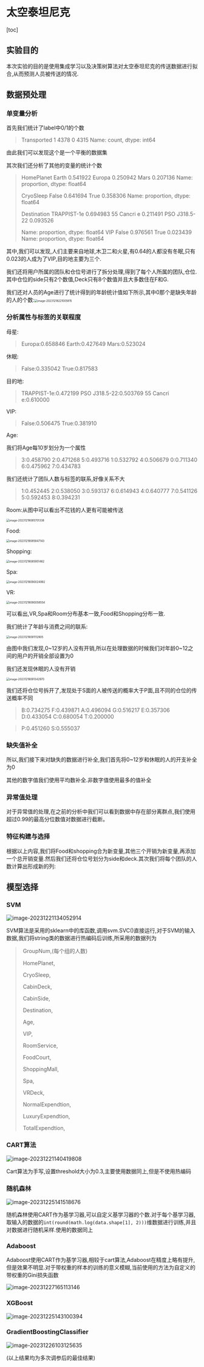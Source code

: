 # 太空泰坦尼克

[toc]

## 实验目的

本次实验的目的是使用集成学习以及决策树算法对太空泰坦尼克的传送数据进行拟合,从而预测人员被传送的情况.



## 数据预处理

### 单变量分析

首先我们统计了label中0/1的个数

> Transported
> 1    4378
> 0    4315
> Name: count, dtype: int64

由此我们可以发现这个是一个平衡的数据集

其次我们还分析了其他的变量的统计个数

> HomePlanet
> Earth     0.541922
> Europa    0.250942
> Mars      0.207136
> Name: proportion, dtype: float64
>
> CryoSleep
> False    0.641694
> True     0.358306
> Name: proportion, dtype: float64
>
> Destination
> TRAPPIST-1e      0.694983
> 55 Cancri e      0.211491
> PSO J318.5-22    0.093526
>
> Name: proportion, dtype: float64
> VIP
> False    0.976561
> True     0.023439
> Name: proportion, dtype: float64

其中,我们可以发现,人们主要来自地球,木卫二和火星,有0.64的人都没有冬眠,只有0.023的人成为了VIP,目的地主要为三个.

我们还将用户所属的团队和仓位号进行了拆分处理,得到了每个人所属的团队,仓位.其中仓位的side只有2个数值,Deck只有8个数值并且大多数住在F和G.

我们还对人员的Age进行了统计得到的年龄统计值如下所示,其中0那个是缺失年龄的人的个数:<img src="./数据预处理.assets/image-20231218221005815.png" alt="image-20231218221005815" style="zoom:50%;" />

### 分析属性与标签的关联程度

母星:

> Europa:0.658846
> Earth:0.427649
> Mars:0.523024

休眠:

> False:0.335042
> True:0.817583

目的地:

> TRAPPIST-1e:0.472199
> PSO J318.5-22:0.503769
> 55 Cancri e:0.610000

VIP:

> False:0.506475
> True:0.381910

Age:

我们将Age每10岁划分为一个属性

> 3:0.458790
> 2:0.471268
> 5:0.493716
> 1:0.532792
> 4:0.506679
> 0:0.711340
> 6:0.475962
> 7:0.434783

我们还统计了团队人数与标签的联系,好像关系不大

>1:0.452445
2:0.538050
3:0.593137
6:0.614943
4:0.640777
7:0.541126
5:0.592453
8:0.394231

Room:从图中可以看出不花钱的人更有可能被传送

<img src="./数据预处理.assets/image-20231219085701338.png" alt="image-20231219085701338" style="zoom:50%;" />

Food:

<img src="./数据预处理.assets/image-20231219085847143.png" alt="image-20231219085847143" style="zoom:50%;" />

Shopping:

<img src="./数据预处理.assets/image-20231219085951462.png" alt="image-20231219085951462" style="zoom:50%;" />

Spa:

<img src="./数据预处理.assets/image-20231219090024992.png" alt="image-20231219090024992" style="zoom:50%;" />

VR:

<img src="./数据预处理.assets/image-20231219090058554.png" alt="image-20231219090058554" style="zoom:50%;" />

可以看出,VR,Spa和Room分布基本一致,Food和Shopping分布一致.

我们统计了年龄与消费之间的联系:

<img src="./数据预处理.assets/image-20231219091112905.png" alt="image-20231219091112905" style="zoom:50%;" />

由图中我们发现,0\~12岁的人没有开销,所以在处理数据的时候我们对年龄0\~12之间的用户的开销全部设置为0

我们还发现休眠的人没有开销

<img src="./数据预处理.assets/image-20231219091342970.png" alt="image-20231219091342970" style="zoom:50%;" />

我们还将仓位号拆开了,发现处于S面的人被传送的概率大于P面,且不同的仓位的传送概率不同

> B:0.734275
> F:0.439871
> A:0.496094
> G:0.516217
> E:0.357306
> D:0.433054
> C:0.680054
> T:0.200000

> P:0.451260
> S:0.555037

### 缺失值补全

所以,我们接下来对缺失的数据进行补全,我们首先将0~12岁和休眠的人的开支补全为0

其他的数字值我们使用平均数补全.非数字值使用最多的值补全



### 异常值处理

对于异常值的处理,在之前的分析中我们可以看到数据中存在部分离群点,我们使用超过0.99的最高分位数值对数据进行截断。



### 特征构建与选择

根据以上内容,我们将Food和shopping合为新变量,其他三个开销为新变量,再添加一个总开销变量.然后我们还将仓位号划分为side和deck.其次我们将每个团队的人数计算出形成新的列:



## 模型选择

### SVM

![image-20231221134052914](./数据预处理.assets/image-20231221134052914.png)

SVM算法是采用的sklearn中的库函数,调用svm.SVC()直接运行,对于SVM的输入数据,我们将string类的数据进行热编码后训练,所采用的数据列为

> ​            GroupNum,(每个组的人数)
>
> ​            HomePlanet,
>
> ​            CryoSleep,
>
> ​            CabinDeck,
>
> ​            CabinSide,
>
> ​            Destination,
>
> ​            Age,
>
> ​            VIP,
>
> ​            RoomService,
>
> ​            FoodCourt,
>
> ​            ShoppingMall,
>
> ​            Spa,
>
> ​            VRDeck,
>
> ​            NormalExpendtion,
>
> ​            LuxuryExpendtion,
>
> ​            TotalExpendtion,

### CART算法

![image-20231221140419808](./数据预处理.assets/image-20231221140419808.png)

Cart算法为手写,设置threshold大小为0.3,主要使用数据同上,但是不使用热编码

### 随机森林

![image-20231225141518676](./数据预处理.assets/image-20231225141518676.png)

随机森林使用CART作为基学习器,可以自定义基学习器的个数.对于每个基学习器,取输入的数据的`int(round(math.log(data.shape[1], 2)))`维数据进行训练,并且对数据进行随机采样.使用的数据同上

### Adaboost

Adaboost使用CART作为基学习器,相较于cart算法,Adaboost在精度上略有提升,但是效果不明显.对于带权重的样本的训练的意义模糊,当前使用的方法为自定义的带权重的Gini损失函数

![image-20231227165113146](./数据预处理.assets/image-20231227165113146.png)

### XGBoost

![image-20231225143100394](./数据预处理.assets/image-20231225143100394.png)

### GradientBoostingClassifier

![image-20231226103125635](./数据预处理.assets/image-20231226103125635.png)

(以上结果均为多次调参后的最佳结果)
